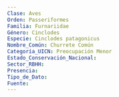 ```yaml
---
Clase: Aves
Orden: Passeriformes
Familia: Furnariidae
Género: Cinclodes
Especie: Cinclodes patagonicus
Nombre_Común: Churrete Común
Categoría_UICN: Preocupación Menor
Estado_Conservación_Nacional: 
Sector_RBHH: 
Presencia: 
Tipo_de_Dato: 
Fuente: 
---
```

